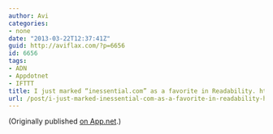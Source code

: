 ```yaml
---
author: Avi
categories:
- none
date: "2013-03-22T12:37:41Z"
guid: http://aviflax.com/?p=6656
id: 6656
tags:
- ADN
- Appdotnet
- IFTTT
title: I just marked “inessential.com” as a favorite in Readability. http://www.readability.com/articles/wzmsuuhl
url: /post/i-just-marked-inessential-com-as-a-favorite-in-readability-httpwww-readability-comarticleswzmsuuhl/
---
```

(Originally published [on App.net](http://alpha.app.net/aviflax/post/4102931).)